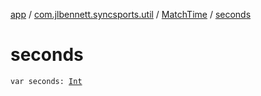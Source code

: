 [app](../../index.md) / [com.jlbennett.syncsports.util](../index.md) / [MatchTime](index.md) / [seconds](./seconds.md)

# seconds

`var seconds: `[`Int`](https://kotlinlang.org/api/latest/jvm/stdlib/kotlin/-int/index.html)